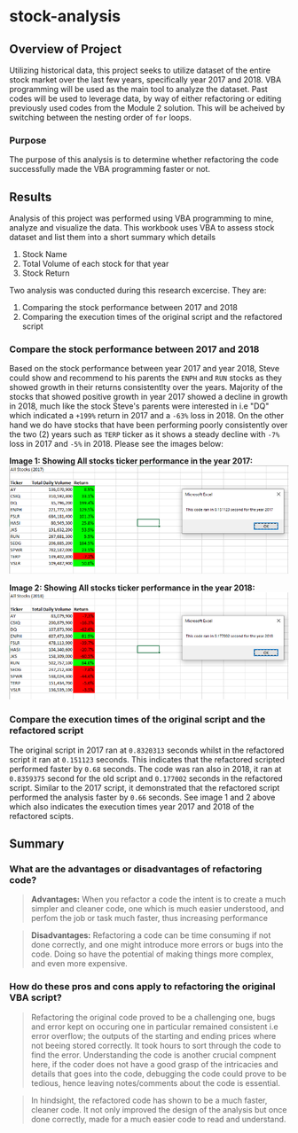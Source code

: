 # stock-analysis

## Overview of Project
Utilizing historical data, this project seeks to utilize dataset of the entire stock market over the last few years, specifically year 2017 and 2018. VBA programming will be used as the main tool to analyze the dataset. Past codes will be used to leverage data, by way of either refactoring or editing previously used codes from the Module 2 solution. This will be acheived by switching between the nesting order of `for` loops.

### Purpose
The purpose of this analysis is to determine whether refactoring the code successfully made the VBA programming faster or not. 

## Results
Analysis of this project was performed using VBA programming to mine, analyze and visualize the data. This workbook uses VBA to assess stock dataset and list them into a short summary which details 
1. Stock Name
2. Total Volume of each stock for that year
3. Stock Return

Two analysis was conducted during this research excercise. They are:
1. Comparing the stock performance between 2017 and 2018
2. Comparing the execution times of the original script and the refactored script

### Compare the stock performance between 2017 and 2018

Based on the stock performance between year 2017 and year 2018, Steve could show and recommend to his parents the `ENPH` and `RUN` stocks as they showed growth in their returns consistentlty over the years. Majority of the stocks that showed positive growth in year 2017 showed a decline in growth in 2018, much like the stock Steve's parents were interested in i.e "DQ" which indicated a `+199%` return in 2017 and a `-63%` loss in 2018. On the other hand we do have stocks that have been performing poorly consistently over the two (2) years such as `TERP` ticker as it shows a steady decline with `-7%` loss in 2017 and `-5%` in 2018. Please see the images below:

 **Image 1: Showing All stocks ticker performance in the year 2017:**
![VBA_Challenge_2017](./Resources/VBA_Challenge_2017.PNG)

 **Image 2: Showing All stocks ticker performance in the year 2018:**
![VBA_Challenge_2018](./Resources/VBA_Challenge_2018.PNG)

### Compare the execution times of the original script and the refactored script
The original script in 2017 ran at `0.8320313` seconds whilst in the refactored script it ran at `0.151123` seconds. This indicates that the refactored scripted performed faster by `0.68` seconds. The code was ran also in 2018, it ran at `0.8359375` second for the old script and `0.177002` seconds in the refactored script. Similar to the 2017 script, it demonstrated that the refactored script performed the analysis faster by `0.66` seconds. See image 1 and 2 above which also indicates the execution times year 2017 and 2018 of the refactored scipts.

## Summary

### What are the advantages or disadvantages of refactoring code?
>**Advantages:** When you refactor a code the intent is to create a much simpler and cleaner code, one which is much easier understood, and perfom the job or task much faster, thus increasing performance

>**Disadvantages:** Refactoring a code can be time consuming if not done correctly, and one might introduce more errors or bugs into the code. Doing so have the potential of making things more complex, and even more expensive.

### How do these pros and cons apply to refactoring the original VBA script?
>Refactoring the original code proved to be a challenging one, bugs and error kept on occuring one in particular remained consistent i.e error overflow; the outputs of the starting and ending prices where not beeing stored correctly. It took hours to sort through the code to find the error. Understanding the code is another crucial compnent here, if the coder does not have a good grasp of the intricacies and details that goes into the code, debugging the code could prove to be tedious, hence leaving notes/comments about the code is essential. 

>In hindsight, the refactored code has shown to be a much faster, cleaner code. It not only improved the design of the analysis but once done correctly, made for a much easier code to read and understand.

